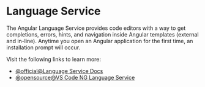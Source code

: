 # Language Service

The Angular Language Service provides code editors with a way to get completions, errors, hints, and navigation inside Angular templates (external and in-line). Anytime you open an Angular application for the first time, an installation prompt will occur.

Visit the following links to learn more:

- [@official@Language Service Docs](https://angular.dev/tools/language-service)
- [@opensource@VS Code NG Language Service](https://github.com/angular/vscode-ng-language-service)

